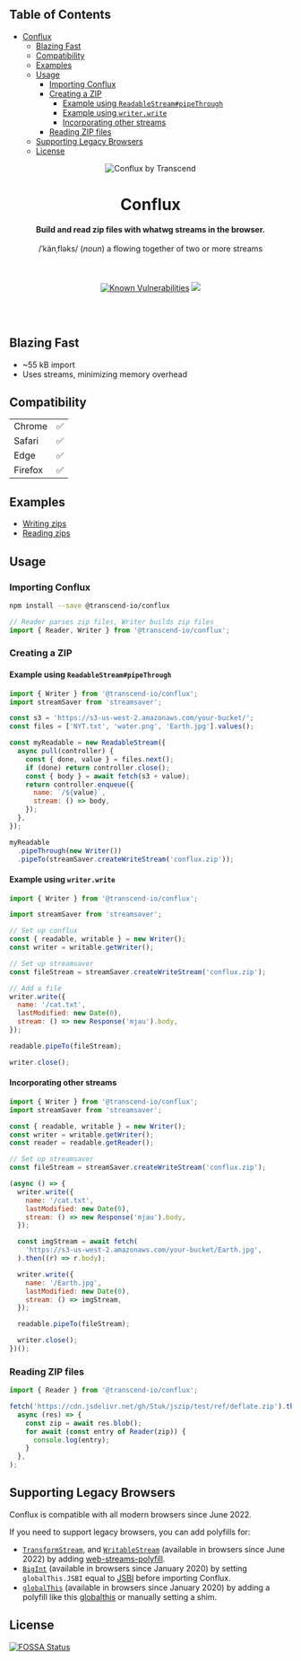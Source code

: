 <!-- START doctoc generated TOC please keep comment here to allow auto update -->
<!-- DON'T EDIT THIS SECTION, INSTEAD RE-RUN doctoc TO UPDATE -->

## Table of Contents

- [Conflux](#conflux)
  - [Blazing Fast](#blazing-fast)
  - [Compatibility](#compatibility)
  - [Examples](#examples)
  - [Usage](#usage)
    - [Importing Conflux](#importing-conflux)
    - [Creating a ZIP](#creating-a-zip)
      - [Example using `ReadableStream#pipeThrough`](#example-using-readablestreampipethrough)
      - [Example using `writer.write`](#example-using-writerwrite)
      - [Incorporating other streams](#incorporating-other-streams)
    - [Reading ZIP files](#reading-zip-files)
  - [Supporting Legacy Browsers](#supporting-legacy-browsers)
  - [License](#license)

<!-- END doctoc generated TOC please keep comment here to allow auto update -->

<p align="center">
  <img alt="Conflux by Transcend" src="https://user-images.githubusercontent.com/7354176/61584253-73ecfb00-aaf9-11e9-91a5-a62e5ba6efc6.png"/>
</p>
<h1 align="center">Conflux</h1>
<p align="center">
  <strong>Build and read zip files with whatwg streams in the browser.</strong>
  <br /><br />
  <span>/ˈkänˌfləks/</span>
  (<i>noun</i>)<span> a flowing together of two or more streams</span><br /><br />
  <br /><br />
<!--   <a href="https://travis-ci.com/transcend-io/conflux"><img src="https://travis-ci.com/transcend-io/conflux.svg?branch=master" alt="Build Status"></a> -->
<!--   <a href="https://automate.browserstack.com/public-build/NFlXc0MvaDRGQXVzSTNyY0lMbCtWM2RyekZsazZIaGRlQjl3cUxvQzFGTT0tLUkreEdTNUp1WGZvbkVVTUx3L1V1S1E9PQ==--3a59d2846f42b6c70d7873868ea6798a093f76e8"><img src='https://automate.browserstack.com/badge.svg?badge_key=OHUrN1VyL0FVdDhFUU9CQVJja0tMeHNEU0hsUzROUG9kSkt4MlA5MndYQT0tLWVuMDJMN01oeCtDM1lTN3ZFd1hSdnc9PQ==--0938f2738c3e2fca8e74a5365c4394a0710eee7a'/></a> -->
  <a href="https://snyk.io//test/github/transcend-io/conflux?targetFile=package.json"><img src="https://snyk.io//test/github/transcend-io/conflux/badge.svg?targetFile=package.json" alt="Known Vulnerabilities"></a>
<a href="https://app.fossa.io/projects/git%2Bgithub.com%2Ftranscend-io%2Fconflux?ref=badge_shield" alt="FOSSA Status"><img src="https://app.fossa.io/api/projects/git%2Bgithub.com%2Ftranscend-io%2Fconflux.svg?type=shield"/></a>
<!--   <a href="https://codecov.io/gh/transcend-io/conflux"><img src="https://codecov.io/gh/transcend-io/conflux/branch/master/graph/badge.svg" alt="Code Coverage"></a> -->
  <!-- <a href="https://codeclimate.com/github/transcend-io/conflux/maintainability"><img src="https://api.codeclimate.com/v1/badges/ec9cfcc2963755b30c0d/maintainability" /></a> -->
  <br /><br />
</p>
<br />

## Blazing Fast

- ~55 kB import
- Uses streams, minimizing memory overhead

## Compatibility

|         |     |
| ------- | --: |
| Chrome  |  ✅ |
| Safari  |  ✅ |
| Edge    |  ✅ |
| Firefox |  ✅ |

## Examples

- [Writing zips](https://codesandbox.io/s/transcend-ioconflux-writing-x8vq4?file=/src/index.js)
- [Reading zips](https://codesandbox.io/s/transcend-ioconflux-reading-rzl9l?file=/src/index.js)

## Usage

### Importing Conflux

```sh
npm install --save @transcend-io/conflux
```

```js
// Reader parses zip files, Writer builds zip files
import { Reader, Writer } from '@transcend-io/conflux';
```

### Creating a ZIP

#### Example using `ReadableStream#pipeThrough`

```js
import { Writer } from '@transcend-io/conflux';
import streamSaver from 'streamsaver';

const s3 = 'https://s3-us-west-2.amazonaws.com/your-bucket/';
const files = ['NYT.txt', 'water.png', 'Earth.jpg'].values();

const myReadable = new ReadableStream({
  async pull(controller) {
    const { done, value } = files.next();
    if (done) return controller.close();
    const { body } = await fetch(s3 + value);
    return controller.enqueue({
      name: `/${value}`,
      stream: () => body,
    });
  },
});

myReadable
  .pipeThrough(new Writer())
  .pipeTo(streamSaver.createWriteStream('conflux.zip'));
```

#### Example using `writer.write`

```js
import { Writer } from '@transcend-io/conflux';

import streamSaver from 'streamsaver';

// Set up conflux
const { readable, writable } = new Writer();
const writer = writable.getWriter();

// Set up streamsaver
const fileStream = streamSaver.createWriteStream('conflux.zip');

// Add a file
writer.write({
  name: '/cat.txt',
  lastModified: new Date(0),
  stream: () => new Response('mjau').body,
});

readable.pipeTo(fileStream);

writer.close();
```

#### Incorporating other streams

```js
import { Writer } from '@transcend-io/conflux';
import streamSaver from 'streamsaver';

const { readable, writable } = new Writer();
const writer = writable.getWriter();
const reader = readable.getReader();

// Set up streamsaver
const fileStream = streamSaver.createWriteStream('conflux.zip');

(async () => {
  writer.write({
    name: '/cat.txt',
    lastModified: new Date(0),
    stream: () => new Response('mjau').body,
  });

  const imgStream = await fetch(
    'https://s3-us-west-2.amazonaws.com/your-bucket/Earth.jpg',
  ).then((r) => r.body);

  writer.write({
    name: '/Earth.jpg',
    lastModified: new Date(0),
    stream: () => imgStream,
  });

  readable.pipeTo(fileStream);

  writer.close();
})();
```

### Reading ZIP files

```js
import { Reader } from '@transcend-io/conflux';

fetch('https://cdn.jsdelivr.net/gh/Stuk/jszip/test/ref/deflate.zip').then(
  async (res) => {
    const zip = await res.blob();
    for await (const entry of Reader(zip)) {
      console.log(entry);
    }
  },
);
```

## Supporting Legacy Browsers

Conflux is compatible with all modern browsers since June 2022.

If you need to support legacy browsers, you can add polyfills for:

- [`TransformStream`](https://developer.mozilla.org/en-US/docs/Web/API/TransformStream), and [`WritableStream`](https://developer.mozilla.org/en-US/docs/Web/API/WritableStream) (available in browsers since June 2022) by adding [web-streams-polyfill](https://www.npmjs.com/package/web-streams-polyfill).
- [`BigInt`](https://developer.mozilla.org/en-US/docs/Web/JavaScript/Reference/Global_Objects/BigInt) (available in browsers since January 2020) by setting `globalThis.JSBI` equal to [JSBI](https://github.com/GoogleChromeLabs/jsbi) before importing Conflux.
- [`globalThis`](https://developer.mozilla.org/en-US/docs/Web/JavaScript/Reference/Global_Objects/globalThis) (available in browsers since January 2020) by adding a polyfill like this [globalthis](https://www.npmjs.com/package/globalthis) or manually setting a shim.

## License

[![FOSSA Status](https://app.fossa.io/api/projects/git%2Bgithub.com%2Ftranscend-io%2Fconflux.svg?type=large)](https://app.fossa.io/projects/git%2Bgithub.com%2Ftranscend-io%2Fconflux?ref=badge_large)
